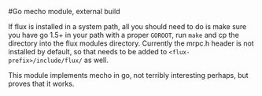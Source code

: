 #Go mecho module, external build

If flux is installed in a system path, all you should need to do is make sure
you have go 1.5+ in your path with a proper `GOROOT`, run `make` and cp the
directory into the flux modules directory.  Currently the mrpc.h header is not
installed by default, so that needs to be added to
`<flux-prefix>/include/flux/` as well.

This module implements mecho in go, not terribly interesting perhaps, but
proves that it works.
